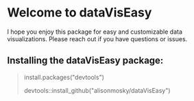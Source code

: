 # Welcome to dataVisEasy

I hope you enjoy this package for easy and customizable data visualizations. 
Please reach out if you have questions or issues.

## Installing the dataVisEasy package: 

>install.packages("devtools")
>
>devtools::install_github("alisonmosky/dataVisEasy")

